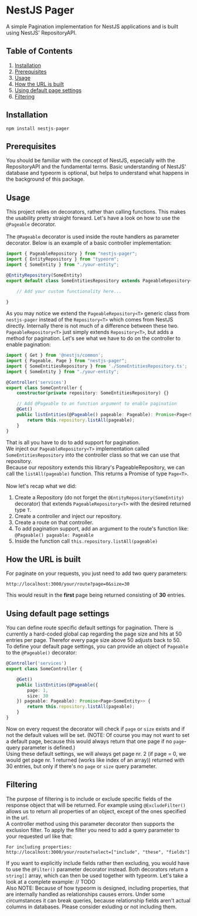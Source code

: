 # NestJS Pager
A simple Pagination implementation for NestJS applications and is built using NestJS' RepositoryAPI.

## Table of Contents
1. [Installation](https://github.com/z3ttee/nestjs-pager#installation)
2. [Prerequisites](https://github.com/z3ttee/nestjs-pager#prerequisites)
3. [Usage](https://github.com/z3ttee/nestjs-pager#usage)
4. [How the URL is built](https://github.com/z3ttee/nestjs-pager#how-the-url-is-built)
5. [Using default page settings](https://github.com/z3ttee/nestjs-pager#using-default-page-settings)
6. [Filtering](https://github.com/z3ttee/nestjs-pager#filtering)

## Installation
```
npm install nestjs-pager
```

## Prerequisites
You should be familiar with the concept of NestJS, especially with the RepositoryAPI and the fundamental terms. Basic understanding of NestJS' database
and typeorm is optional, but helps to understand what happens in the background of this package.

## Usage
This project relies on decorators, rather than calling functions. This makes the 
usability pretty straight forward. Let's have a look on how to use the `@Pageable` decorator.<br><br>
The `@Pageable` decorator is used inside the route handlers as parameter decorator. Below is an example of a 
basic controller implementation:
```typescript
import { PageableRepository } from "nestjs-pager";
import { EntityRepository } from "typeorm";
import { SomeEntity } from "./your-entity";

@EntityRepository(SomeEntity)
export default class SomeEntitiesRepository extends PageableRepository<SomeEntity> {
    
    // Add your custom functionality here...

}
```
As you may notice we extend the `PageableRepository<T>` generic class from `nestjs-pager` instead of the `Repository<T>` which comes from NestJS directly.
Internally there is not much of a difference between these two. `PageableRepository<T>` just simply extends `Repository<T>`, but adds a method for pagination.
Let's see what we have to do on the controller to enable pagination:
```typescript
import { Get } from '@nestjs/common';
import { Pageable, Page } from "nestjs-pager";
import { SomeEntitiesRepository } from './SomeEntitiesRepository.ts';
import { SomeEntity } from "./your-entity";

@Controller('services')
export class SomeController {
    constructor(private repository: SomeEntitiesRepository) {}

    // Add @Pageable to an function argument to enable pagination
    @Get()
    public listEntities(@Pageable() pageable: Pageable): Promise<Page<SomeEntity>> {
        return this.repository.listAll(pageable);
    }
}
```
That is all you have to do to add support for pagination.<br>
We inject our `PageableRepository<T>` implementation called `SomeEntitiesRepository` into the controller class so that we can use that repository.<br>
Because our repository extends this library's PageableRepository, we can call the `listAll(pageable)` function. This returns a Promise of type `Page<T>`.<br><br>
Now let's recap what we did:
1. Create a Repository (do not forget the `@EntityRepository(SomeEntity)` decorator) that extends `PageableRepository<T>` with the desired returned type `T`.
2. Create a controller and inject our repository.
3. Create a route on that controller.
4. To add pagination support, add an argument to the route's function like: `@Pageable() pageable: Pageable`
5. Inside the function call `this.repository.listAll(pageable)`

## How the URL is built
For paginate on your requests, you just need to add two query parameters:
```
http://localhost:3000/your/route?page=0&size=30
```
This would result in the <b>first</b> page being returned consisting of <b>30</b> entries.

## Using default page settings
You can define route specific default settings for pagination. There is currently a hard-coded global cap regarding the page size and hits at 50 entries per page.
Therefor every page size above 50 adjusts back to 50.<br>
To define your default page settings, you can provide an object of `Pageable` to the `@Pageable()` decorator:
```typescript
@Controller('services')
export class SomeController {

    @Get()
    public listEntities(@Pageable({
        page: 1,
        size: 30
    }) pageable: Pageable): Promise<Page<SomeEntity>> {
        return this.repository.listAll(pageable);
    }
}
```
Now on every request the decorator will check if `page` or `size` exists and if not the default values will be set.
(NOTE: Of course you may not want to set a default page, because this would always return that one page if no `page`-query parameter is defined.)<br>
Using these default settings, we will always get page nr. 2 (if page = 0, we would get page nr. 1 returned (works like index of an array)) returned with 30 entries, but only if there's no `page` or `size` query parameter.

## Filtering
The purpose of filtering is to include or exclude specific fields of the response object that will be returned. For example using `@ExcludeFilter()` allows us to return all properties of an object, except of the ones specified in the url. <br> A controller method using this parameter decorator then supports the exclusion filter. To apply the filter you need to add a query parameter to your requested url like that:
```
For including properties:
http://localhost:3000/your/route?select=["include", "these", "fields"]
```
If you want to explicitly include fields rather then excluding, you would have to use the `@Filter()` parameter decorator instead.
Both decorators return a `string[]` array, which can then be used together with typeorm. Let's take a look at a complete example:
// TODO
<br>
Also NOTE: Because of how typeorm is designed, including properties, that are internally handled as relationships causes errors. Under some circumstances it can break queries, because relationship fields aren't actual columns in databases. Please consider exluding or not including them.